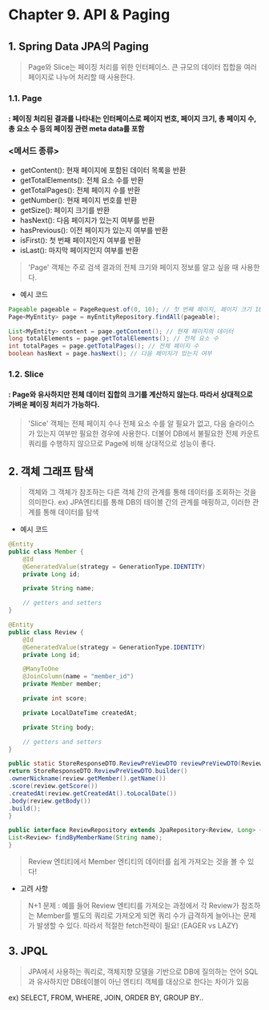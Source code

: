 # Chapter 9. API & Paging

## 1. Spring Data JPA의 Paging
> Page와 Slice는 페이징 처리를 위한 인터페이스. 
> 큰 규모의 데이터 집합을 여러 페이지로 나누어 처리할 때 사용한다.

### 1.1. Page
#### : 페이징 처리된 결과를 나타내는 인터페이스로 페이지 번호, 페이지 크기, 총 페이지 수, 총 요소 수 등의 페이징 관련 meta data를 포함

### <메서드 종류>
- getContent(): 현재 페이지에 포함된 데이터 목록을 반환
- getTotalElements(): 전체 요소 수를 반환
- getTotalPages(): 전체 페이지 수를 반환 
- getNumber(): 현재 페이지 번호를 반환
- getSize(): 페이지 크기를 반환
- hasNext(): 다음 페이지가 있는지 여부를 반환
- hasPrevious(): 이전 페이지가 있는지 여부를 반환
- isFirst(): 첫 번째 페이지인지 여부를 반환
- isLast(): 마지막 페이지인지 여부를 반환

> 'Page' 객체는 주로 검색 결과의 전체 크기와 페이지 정보를 알고 싶을 때 사용한다.

- 예시 코드
```java
Pageable pageable = PageRequest.of(0, 10); // 첫 번째 페이지, 페이지 크기 10
Page<MyEntity> page = myEntityRepository.findAll(pageable);

List<MyEntity> content = page.getContent(); // 현재 페이지의 데이터
long totalElements = page.getTotalElements(); // 전체 요소 수
int totalPages = page.getTotalPages(); // 전체 페이지 수
boolean hasNext = page.hasNext(); // 다음 페이지가 있는지 여부
```

### 1.2. Slice
#### : Page와 유사하지만 전체 데이터 집합의 크기를 계산하지 않는다. 따라서 상대적으로 가벼운 페이징 처리가 가능하다.

> 'Slice' 객체는 전체 페이지 수나 전체 요소 수를 알 필요가 없고, 다음 슬라이스가 있는지 여부만 필요한 경우에 사용한다.
> 더불어 DB에서 불필요한 전체 카운트 쿼리를 수행하지 않으므로 Page에 비해 상대적으로 성능이 좋다.


## 2. 객체 그래프 탐색
> 객체와 그 객체가 참조하는 다른 객체 간의 관계를 통해 데이터를 조회하는 것을 의미한다.
> ex) JPA엔티티를 통해 DB의 테이블 간의 관계를 매핑하고, 이러한 관계를 통해 데이터를 탐색

- 예시 코드
```java
@Entity
public class Member {
    @Id
    @GeneratedValue(strategy = GenerationType.IDENTITY)
    private Long id;

    private String name;

    // getters and setters
}

@Entity
public class Review {
    @Id
    @GeneratedValue(strategy = GenerationType.IDENTITY)
    private Long id;

    @ManyToOne
    @JoinColumn(name = "member_id")
    private Member member;

    private int score;

    private LocalDateTime createdAt;

    private String body;

    // getters and setters
}
```

```java
public static StoreResponseDTO.ReviewPreViewDTO reviewPreViewDTO(Review review) {
return StoreResponseDTO.ReviewPreViewDTO.builder()
.ownerNickname(review.getMember().getName())
.score(review.getScore())
.createdAt(review.getCreatedAt().toLocalDate())
.body(review.getBody())
.build();
}
```

```java
public interface ReviewRepository extends JpaRepository<Review, Long> {
List<Review> findByMemberName(String name);
}
```

> Review 엔티티에서 Member 엔티티의 데이터를 쉽게 가져오는 것을 볼 수 있다!

- 고려 사항
> N+1 문제 : 예를 들어 Review 엔티티를 가져오는 과정에서 각 Review가 참조하는 Member를 별도의 쿼리로 가져오게 되면 쿼리 수가 급격하게 늘어나는 문제가 발생할 수 있다.
> 따라서 적절한 fetch전략이 필요! (EAGER vs LAZY)

## 3. JPQL
> JPA에서 사용하는 쿼리로, 객체지향 모델을 기반으로 DB에 질의하는 언어
> SQL과 유사하지만 DB테이블이 아닌 엔티티 객체를 대상으로 한다는 차이가 있음

ex) SELECT, FROM, WHERE, JOIN, ORDER BY, GROUP BY..


